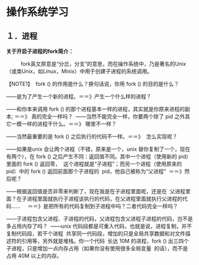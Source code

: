 # 操作系统学习

## １．进程

**关于开启子进程的fork简介：**

          fork英文原意是“分岔，分支”的意思，而在操作系统中，乃是著名的Unix（或类Unix，如Linux，Minix）中用于创建子进程的系统调用。 

  【NOTE1】  fork () 的作用是什么？换句话说，你用 fork () 的目的是什么？

――是为了产生一个新的进程。＝＝》产生一个什么样的进程？

――和你本来调用 fork () 的那个进程基本一样的进程，其实就是你原来进程的副本; ＝＝》 真的完全一样吗？  		――当然不能完全一样，你要两个除了 pid 之外其它一模一样的进程干什么。＝＝》 哪里不一样？  

――当然最重要的是 fork () 之后执行的代码不一样。＝＝》  怎么实现呢？  

――如果是unix 会让两个进程（不错，原来是一个，unix 替你复制了一个，现在有两个），在 fork () 之后产生不同：返回值不同。其中一个进程（使用新的 pid）里面的 fork () 返回零，  这个进程就是“子进程”；而另一个进程（使用原来的 pid）中的 fork () 返回前面那个子进程的  pid，他自己被称为“父进程”  ＝＝》然后呢？  

――根据返回值是否非零来判断了，现在我是在子进程里面呢，还是在  父进程里面？在子进程里面就执行子进程该执行的代码，在父进程里面就执行父进程的代码……      ＝＝》是把所有的代码复制到子进程中吗？二者代码完全一样吗？

――子进程包含父进程、子进程的代码，父进程包含父进程子进程的代码，岂不是多占用内存了吗？  ――unix 代码段都是可重入代码，也就是说，进程复制，并不复制代码段，若干个进程  共享同一代码段，增加的只是全局共享数据和对文件描述符的引用等，另外就是堆栈。你一个代码  长达 10M 的进程，fork () 出三四个子进程，只是增加一点内存占用（如果你没有使用很多全局变量  的话），而不是占用 40M 以上的内存。  

